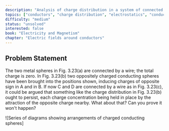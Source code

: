 ```yaml
---
description: "Analysis of charge distribution in a system of connected conducting spheres"
topics: ["conductors", "charge distribution", "electrostatics", "conducting spheres", "induction"]
difficulty: "medium"
status: "unsolved"
interested: false
book: "Electricity and Magnetism"
chapter: "Electric fields around conductors"
---
```


## Problem Statement
The two metal spheres in Fig. 3.23(a) are connected by a wire; the total charge is zero. In Fig. 3.23(b) two oppositely charged conducting spheres have been brought into the positions shown, inducing charges of opposite sign in A and in B. If now C and D are connected by a wire as in Fig. 3.23(c), it could be argued that something like the charge distribution in Fig. 3.23(b) ought to persist, each charge concentration being held in place by the attraction of the opposite charge nearby. What about that? Can you prove it won't happen?

![Series of diagrams showing arrangements of charged conducting spheres]